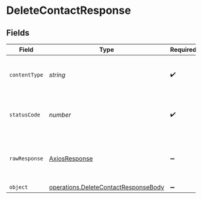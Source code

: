 # DeleteContactResponse


## Fields

| Field                                                                                        | Type                                                                                         | Required                                                                                     | Description                                                                                  |
| -------------------------------------------------------------------------------------------- | -------------------------------------------------------------------------------------------- | -------------------------------------------------------------------------------------------- | -------------------------------------------------------------------------------------------- |
| `contentType`                                                                                | *string*                                                                                     | :heavy_check_mark:                                                                           | HTTP response content type for this operation                                                |
| `statusCode`                                                                                 | *number*                                                                                     | :heavy_check_mark:                                                                           | HTTP response status code for this operation                                                 |
| `rawResponse`                                                                                | [AxiosResponse](https://axios-http.com/docs/res_schema)                                      | :heavy_minus_sign:                                                                           | Raw HTTP response; suitable for custom response parsing                                      |
| `object`                                                                                     | [operations.DeleteContactResponseBody](../../models/operations/deletecontactresponsebody.md) | :heavy_minus_sign:                                                                           | OK                                                                                           |